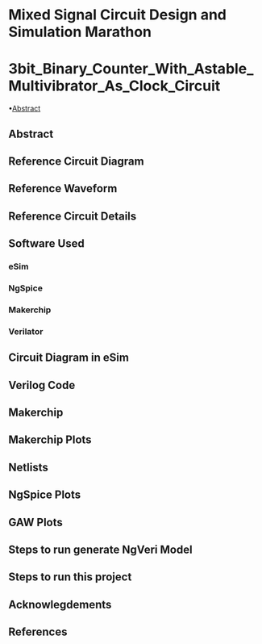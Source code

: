 # Mixed Signal Circuit Design and Simulation Marathon
# 3bit_Binary_Counter_With_Astable_Multivibrator_As_Clock_Circuit
•[Abstract](https://github.com/vinisha2410/3bit_Binary_Counter_With_Astable_Multivibrator_As_Clock_Circuit/blob/main/README.md#abstract)
## Abstract
## Reference Circuit Diagram
## Reference Waveform
## Reference Circuit Details
## Software Used
### eSim
### NgSpice
### Makerchip
### Verilator
## Circuit Diagram in eSim
## Verilog Code
## Makerchip
## Makerchip Plots
## Netlists
## NgSpice Plots
## GAW Plots
## Steps to run generate NgVeri Model
## Steps to run this project
## Acknowlegdements
## References
